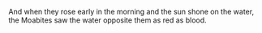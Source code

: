 And when they rose early in the morning and the sun shone on the water, the Moabites saw the water opposite them as red as blood.
